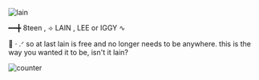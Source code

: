 ![lain](https://github.com/user-attachments/assets/ebc31287-3d46-4e4f-a114-ac3470fa0781)

━━╋ 8teen , ⟢ LAIN , LEE or IGGY     ∿

   🪽      ‧ .ᐟ    so at last lain is free and no longer needs to be anywhere. this is the way you wanted it to be, isn't it lain?

![counter](https://komarev.com/ghpvc/?username=KYABAHO&label=HOW+MANY+ANGELS+VIEWED_MY+PAGE)


